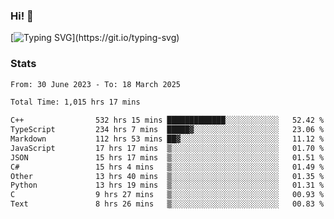 ### Hi!  👋

[![Typing SVG](https://readme-typing-svg.herokuapp.com?font=Fira+Code&pause=1000&width=435&lines=Hello!+I'm+Texiwustion.)](https://git.io/typing-svg)

### Stats

<!--START_SECTION:waka-->

```txt
From: 30 June 2023 - To: 18 March 2025

Total Time: 1,015 hrs 17 mins

C++                532 hrs 15 mins █████████████░░░░░░░░░░░░   52.42 %
TypeScript         234 hrs 7 mins  █████▓░░░░░░░░░░░░░░░░░░░   23.06 %
Markdown           112 hrs 53 mins ██▓░░░░░░░░░░░░░░░░░░░░░░   11.12 %
JavaScript         17 hrs 17 mins  ▒░░░░░░░░░░░░░░░░░░░░░░░░   01.70 %
JSON               15 hrs 17 mins  ▒░░░░░░░░░░░░░░░░░░░░░░░░   01.51 %
C#                 15 hrs 4 mins   ▒░░░░░░░░░░░░░░░░░░░░░░░░   01.49 %
Other              13 hrs 40 mins  ▒░░░░░░░░░░░░░░░░░░░░░░░░   01.35 %
Python             13 hrs 19 mins  ▒░░░░░░░░░░░░░░░░░░░░░░░░   01.31 %
C                  9 hrs 27 mins   ▒░░░░░░░░░░░░░░░░░░░░░░░░   00.93 %
Text               8 hrs 26 mins   ▒░░░░░░░░░░░░░░░░░░░░░░░░   00.83 %
```

<!--END_SECTION:waka-->

